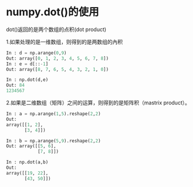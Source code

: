 # numpy.dot()的使用

dot()返回的是两个数组的点积(dot product)

1.如果处理的是一维数组，则得到的是两数组的內积

```python
In : d = np.arange(0,9)
Out: array([0, 1, 2, 3, 4, 5, 6, 7, 8])
In : e = d[::-1]
Out: array([8, 7, 6, 5, 4, 3, 2, 1, 0])

In : np.dot(d,e) 
Out: 84
1234567
```

2.如果是二维数组（矩阵）之间的运算，则得到的是矩阵积（mastrix product）。

```python
In : a = np.arange(1,5).reshape(2,2)
Out:
array([[1, 2],
       [3, 4]])

In : b = np.arange(5,9).reshape(2,2)
Out: array([[5, 6],
            [7, 8]])

In : np.dot(a,b)
Out:
array([[19, 22],
       [43, 50]])
```